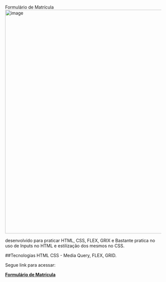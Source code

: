 Formulário de Matrícula
<img width="1185" height="721" alt="image" src="https://github.com/user-attachments/assets/c3e1f3a0-2887-4003-8fdd-dc8d4e414491" />


desenvolvido para praticar HTML, CSS, FLEX, GRIX e Bastante pratica no uso de Inputs no HTML e estilização dos mesmos no CSS.

##Tecnologias
HTML
CSS - Media Query, FLEX, GRID.

Segue link para acessar:

**[Formulário de Matrícula](https://leandrosani.github.io/formulario-de-matricula/index.html)**
